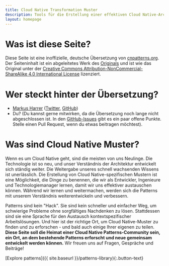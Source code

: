 ```yaml
---
title: Cloud Native Transformation Muster
description: Tools für die Erstellung einer effektiven Cloud Native-Architektur - und für die Umgestaltung unserer Arbeitsweise
layout: homepage
---
```


# Was ist diese Seite?

Diese Seite ist eine inoffizielle, deutsche Übersetzung von [cnpatterns.org](https://cnpatterns.org). Der Seiteninhalt ist ein abgeleitetes Werk des [Originals](https://github.com/ContainerSolutions/cloud-native-patterns) und ist wie das Original unter der [Creative Commons Attribution-NonCommercial-ShareAlike 4.0 International License](https://creativecommons.org/licenses/by-nc-sa/4.0) lizenziert.

# Wer steckt hinter der Übersetzung?

* [Markus Harrer](https://markusharrer.de/) ([Twitter](https://twitter.com/feststelltaste), [GitHub](https://github.com/feststelltaste))
* Du? (Du kannst gerne mitwirken, da die Übersetzung noch lange nicht abgeschlossen ist. In den [GitHub-Issues](https://github.com/feststelltaste/cloud-native-muster/issues) gibt es ein paar offene Punkte. Stelle einen Pull Request, wenn du etwas beitragen möchtest).

# Was sind Cloud Native Muster?

Wenn es um Cloud Native geht, sind die meisten von uns Neulinge. Die Technologie ist so neu, und unser Verständnis der Architektur entwickelt sich ständig weiter. Die Weitergabe unseres schnell wachsenden Wissens ist unerlässlich. Die Erstellung von Cloud Native-spezifischen Mustern ist eine Möglichkeit, die Dinge zu benennen, die wir als Entwickler, Ingenieure und Technologiemanager lernen, damit wir uns effektiver austauschen können. Während wir lernen und weitermachen, werden sich die Patterns mit unserem Verständnis weiterentwickeln und verbessern.

Patterns sind kein "Hack". Sie sind kein schneller und einfacher Weg, um schwierige Probleme ohne sorgfältiges Nachdenken zu lösen. Stattdessen sind sie eine Sprache für den Austausch kontextspezifischer Arbeitslösungen. Und hier ist der richtige Ort, um Cloud Native-Muster zu finden und zu erforschen - und bald auch einige Ihrer eigenen zu teilen. **Diese Seite soll die Heimat einer Cloud Native Patterns-Community sein, ein Ort, an dem bestehende Patterns erforscht und neue gemeinsam entwickelt werden können.** Wir freuen uns auf Fragen, Gespräche und Beiträge!

[Explore patterns]({{ site.baseurl }}/patterns-library){:.button-text}
